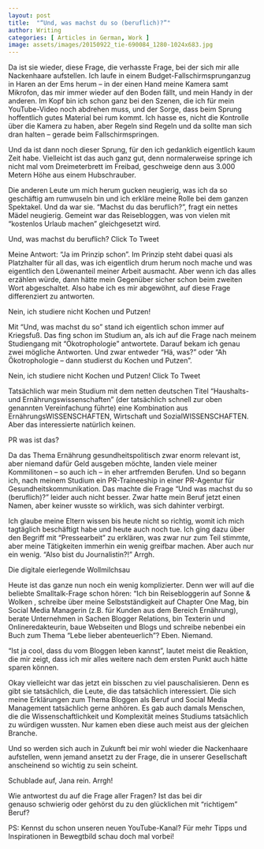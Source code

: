 ```yaml
---
layout: post
title:  "“Und, was machst du so (beruflich)?”"
author: Writing
categories: [ Articles in German, Work ]
image: assets/images/20150922_tie-690084_1280-1024x683.jpg
---
```



Da ist sie wieder, diese Frage, die verhasste Frage, bei der sich mir alle Nackenhaare aufstellen. Ich laufe in einem Budget-Fallschirmsprunganzug in Haren an der Ems herum – in der einen Hand meine Kamera samt Mikrofon, das mir immer wieder auf den Boden fällt, und mein Handy in der anderen. Im Kopf bin ich schon ganz bei den Szenen, die ich für mein YouTube-Video noch abdrehen muss, und der Sorge, dass beim Sprung hoffentlich gutes Material bei rum kommt. Ich hasse es, nicht die Kontrolle über die Kamera zu haben, aber Regeln sind Regeln und da sollte man sich dran halten – gerade beim Fallschirmspringen.

Und da ist dann noch dieser Sprung, für den ich gedanklich eigentlich kaum Zeit habe. Vielleicht ist das auch ganz gut, denn normalerweise springe ich nicht mal vom Dreimeterbrett im Freibad, geschweige denn aus 3.000 Metern Höhe aus einem Hubschrauber.

Die anderen Leute um mich herum gucken neugierig, was ich da so geschäftig am rumwuseln bin und ich erkläre meine Rolle bei dem ganzen Spektakel. Und da war sie. “Machst du das beruflich?”, fragt ein nettes Mädel neugierig. Gemeint war das Reisebloggen, was von vielen mit “kostenlos Urlaub machen” gleichgesetzt wird.

Und, was machst du beruflich? Click To Tweet

Meine Antwort: “Ja im Prinzip schon”. Im Prinzip steht dabei quasi als Platzhalter für all das, was ich eigentlich drum herum noch mache und was eigentlich den Löwenanteil meiner Arbeit ausmacht. Aber wenn ich das alles erzählen würde, dann hätte mein Gegenüber sicher schon beim zweiten Wort abgeschaltet. Also habe ich es mir abgewöhnt, auf diese Frage differenziert zu antworten.

Nein, ich studiere nicht Kochen und Putzen!

Mit “Und, was machst du so” stand ich eigentlich schon immer auf Kriegsfuß. Das fing schon im Studium an, als ich auf die Frage nach meinem Studiengang mit “Ökotrophologie” antwortete. Darauf bekam ich genau zwei mögliche Antworten. Und zwar entweder “Hä, was?” oder “Ah Ökotrophologie – dann studierst du Kochen und Putzen”.

Nein, ich studiere nicht Kochen und Putzen! Click To Tweet

Tatsächlich war mein Studium mit dem netten deutschen Titel “Haushalts- und Ernährungswissenschaften” (der tatsächlich schnell zur oben genannten Vereinfachung führte) eine Kombination aus ErnährungsWISSENSCHAFTEN, Wirtschaft und SozialWISSENSCHAFTEN. Aber das interessierte natürlich keinen.

PR was ist das?

Da das Thema Ernährung gesundheitspolitisch zwar enorm relevant ist, aber niemand dafür Geld ausgeben möchte, landen viele meiner Kommilitonen – so auch ich – in eher artfremden Berufen. Und so begann ich, nach meinem Studium ein PR-Traineeship in einer PR-Agentur für Gesundheitskommunikation. Das machte die Frage “Und was machst du so (beruflich)?” leider auch nicht besser. Zwar hatte mein Beruf jetzt einen Namen, aber keiner wusste so wirklich, was sich dahinter verbirgt.

Ich glaube meine Eltern wissen bis heute nicht so richtig, womit ich mich tagtäglich beschäftigt habe und heute auch noch tue. Ich ging dazu über den Begriff mit “Pressearbeit” zu erklären, was zwar nur zum Teil stimmte, aber meine Tätigkeiten immerhin ein wenig greifbar machen. Aber auch nur ein wenig. “Also bist du Journalistin?!” Arrgh.

Die digitale eierlegende Wollmilchsau

Heute ist das ganze nun noch ein wenig komplizierter. Denn wer will auf die beliebte Smalltalk-Frage schon hören: “Ich bin Reisebloggerin auf Sonne & Wolken , schreibe über meine Selbstständigkeit auf Chapter One Mag, bin Social Media Managerin (z.B. für Kunden aus dem Bereich Ernährung), berate Unternehmen in Sachen Blogger Relations, bin Texterin und Onlineredakteurin, baue Webseiten und Blogs und schreibe nebenbei ein Buch zum Thema “Lebe lieber abenteuerlich”? Eben. Niemand.

“Ist ja cool, dass du vom Bloggen leben kannst”, lautet meist die Reaktion, die mir zeigt, dass ich mir alles weitere nach dem ersten Punkt auch hätte sparen können.

Okay vielleicht war das jetzt ein bisschen zu viel pauschalisieren. Denn es gibt sie tatsächlich, die Leute, die das tatsächlich interessiert. Die sich meine Erklärungen zum Thema Bloggen als Beruf und Social Media Management tatsächlich gerne anhören. Es gab auch damals Menschen, die die Wissenschaftlichkeit und Komplexität meines Studiums tatsächlich zu würdigen wussten. Nur kamen eben diese auch meist aus der gleichen Branche.

Und so werden sich auch in Zukunft bei mir wohl wieder die Nackenhaare aufstellen, wenn jemand ansetzt zu der Frage, die in unserer Gesellschaft anscheinend so wichtig zu sein scheint.

Schublade auf, Jana rein. Arrgh!

Wie antwortest du auf die Frage aller Fragen? Ist das bei dir genauso schwierig oder gehörst du zu den glücklichen mit “richtigem” Beruf?

PS: Kennst du schon unseren neuen YouTube-Kanal? Für mehr Tipps und Inspirationen in Bewegtbild schau doch mal vorbei!

